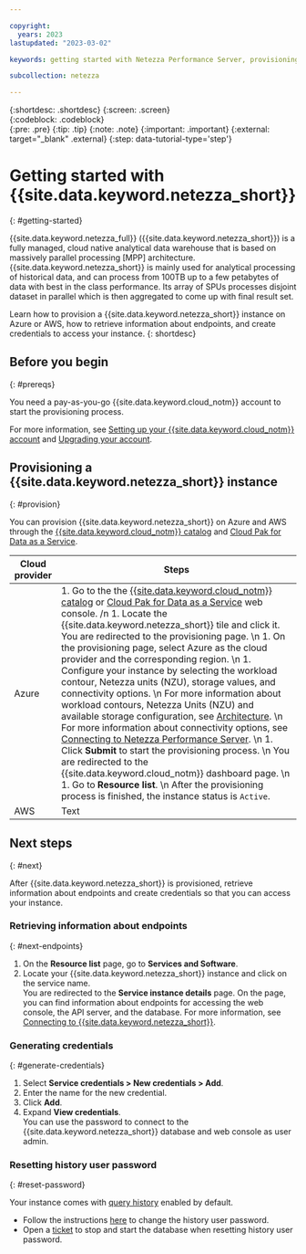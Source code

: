 ```yaml
---

copyright:
  years: 2023
lastupdated: "2023-03-02"

keywords: getting started with Netezza Performance Server, provisioning Netezza Performance Server

subcollection: netezza

---
```


{:shortdesc: .shortdesc}
{:screen: .screen}  
{:codeblock: .codeblock}  
{:pre: .pre}
{:tip: .tip}
{:note: .note}
{:important: .important}
{:external: target="_blank" .external}
{:step: data-tutorial-type='step'}


# Getting started with {{site.data.keyword.netezza_short}}
{: #getting-started}

{{site.data.keyword.netezza_full}} ({{site.data.keyword.netezza_short}}) is a fully managed, cloud native analytical data warehouse that is based on massively parallel processing [MPP] architecture. {{site.data.keyword.netezza_short}} is mainly used for analytical processing of historical data, and can process from 100TB up to a few petabytes of data with best in the class performance. Its array of SPUs processes disjoint dataset in parallel which is then aggregated to come up with final result set.

Learn how to provision a {{site.data.keyword.netezza_short}} instance on Azure or AWS, how to retrieve information about endpoints, and create credentials to access your instance.
{: shortdesc}

## Before you begin
{: #prereqs}

You need a pay-as-you-go {{site.data.keyword.cloud_notm}} account to start the provisioning process.

For more information, see [Setting up your {{site.data.keyword.cloud_notm}} account](https://cloud.ibm.com/docs/account?topic=account-account-getting-started) and [Upgrading your account](https://cloud.ibm.com/docs/account?topic=account-upgrading-account).

## Provisioning a {{site.data.keyword.netezza_short}} instance
{: #provision}

You can provision {{site.data.keyword.netezza_short}} on Azure and AWS through the [{{site.data.keyword.cloud_notm}} catalog](https://cloud.ibm.com/catalog) and [Cloud Pak for Data as a Service](https://dataplatform.cloud.ibm.com/).

| Cloud provider      | Steps |
| -----------         | ----------- |
| Azure               | 1. Go to the the [{{site.data.keyword.cloud_notm}} catalog](https://cloud.ibm.com/catalog) or [Cloud Pak for Data as a Service](https://dataplatform.cloud.ibm.com/) web console. /n 1. Locate the {{site.data.keyword.netezza_short}} tile and click it. You are redirected to the provisioning page. \n 1. On the provisioning page, select Azure as the cloud provider and the corresponding region. \n 1. Configure your instance by selecting the workload contour, Netezza units (NZU), storage values, and connectivity options.  \n For more information about workload contours, Netezza Units (NZU) and available storage configuration, see [Architecture](/docs/netezza?topic=netezza-compute-isolation&interface=ui).  \n For more information about connectivity options, see [Connecting to Netezza Performance Server](/docs/netezza?topic=netezza-connecting&interface=ui). \n 1. Click **Submit** to start the provisioning process.  \n You are redirected to the {{site.data.keyword.cloud_notm}} dashboard page. \n 1. Go to **Resource list**.  \n After the provisioning process is finished, the instance status is `Active`. |
| AWS                 | Text        |




## Next steps
{: #next}

After {{site.data.keyword.netezza_short}} is provisioned, retrieve information about endpoints and create credentials so that you can access your instance.

### Retrieving information about endpoints
{: #next-endpoints}

1. On the **Resource list** page, go to **Services and Software**. 
1. Locate your {{site.data.keyword.netezza_short}} instance and click on the service name.  
   You are redirected to the **Service instance details** page. On the page, you can find information about endpoints for accessing the web console, the API server, and the database. For more information, see [Connecting to {{site.data.keyword.netezza_short}}](/docs/netezza?topic=netezza-connecting).

### Generating credentials
{: #generate-credentials}

1. Select **Service credentials > New credentials > Add**.
1. Enter the name for the new credential.
1. Click **Add**.   
1. Expand **View credentials**.     
   You can use the password to connect to the {{site.data.keyword.netezza_short}} database and web console as user admin.

### Resetting history user password
{: #reset-password}

Your instance comes with [query history](https://www.ibm.com/docs/en/netezza?topic=administrators-collecting-data-history) enabled by default.

- Follow the instructions [here](https://www.ibm.com/support/pages/changing-query-history-users-password) to change the history user password.
- Open a [ticket](https://www.ibm.com/support/pages/changing-query-history-users-password) to stop and start the database when resetting history user password.
